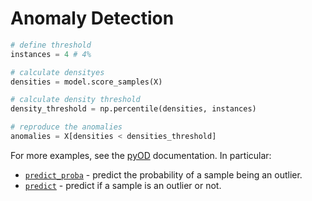 # Anomaly Detection

```python
# define threshold
instances = 4 # 4%

# calculate densityes
densities = model.score_samples(X)

# calculate density threshold
density_threshold = np.percentile(densities, instances)

# reproduce the anomalies
anomalies = X[densities < densities_threshold]
```

For more examples, see the [pyOD]() documentation. In particular:
* [`predict_proba`](https://pyod.readthedocs.io/en/latest/_modules/pyod/models/base.html#BaseDetector.predict_proba) - predict the probability of a sample being an outlier.
* [`predict`](https://pyod.readthedocs.io/en/latest/_modules/pyod/models/base.html#BaseDetector.predict) - predict if a sample is an outlier or not.